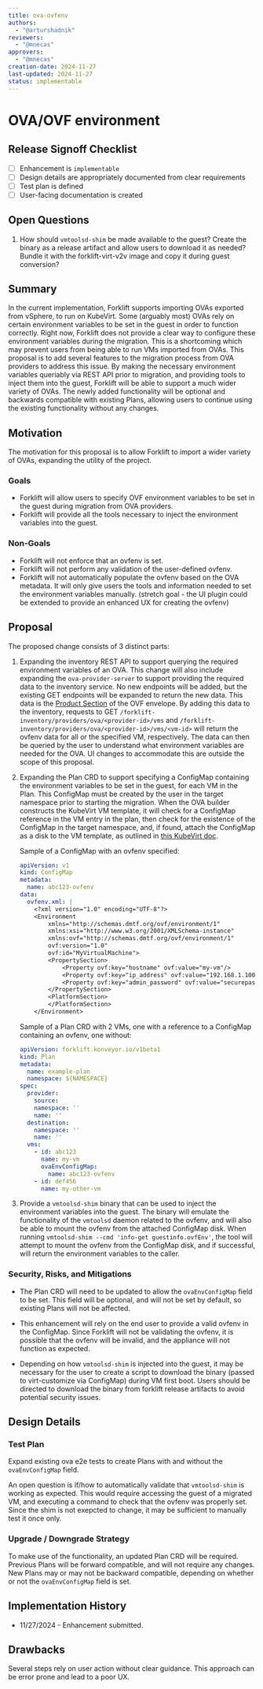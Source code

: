 ```yaml
---
title: ova-ovfenv
authors:
  - "@arturshadnik"
reviewers:
  - "@mnecas"
approvers:
  - "@mnecas"
creation-date: 2024-11-27
last-updated: 2024-11-27
status: implementable
---
```


# OVA/OVF environment

## Release Signoff Checklist

- [ ] Enhancement is `implementable`
- [ ] Design details are appropriately documented from clear requirements
- [ ] Test plan is defined
- [ ] User-facing documentation is created

## Open Questions

1. How should `vmtoolsd-shim` be made available to the guest? Create the binary as a release artifact and allow users to download it as needed? Bundle it with the forklift-virt-v2v image and copy it during guest conversion?

## Summary

In the current implementation, Forklift supports importing OVAs exported from vSphere, to run on KubeVirt. Some (arguably most) OVAs rely on certain environment variables to be set in the guest in order to function correctly. Right now, Forklift does not provide a clear way to configure these environment variables during the migration. This is a shortcoming which may prevent users from being able to run VMs imported from OVAs. This proposal is to add several features to the migration process from OVA providers to address this issue. By making the necessary environment variables queriably via REST API prior to migration, and providing tools to inject them into the guest, Forklift will be able to support a much wider variety of OVAs. The newly added functionality will be optional and backwards compatible with existing Plans, allowing users to continue using the existing functionality without any changes.

## Motivation

The motivation for this proposal is to allow Forklift to import a wider variety of OVAs, expanding the utility of the project.

### Goals

* Forklift will allow users to specify OVF environment variables to be set in the guest during migration from OVA providers.
* Forklift will provide all the tools necessary to inject the environment variables into the guest.

### Non-Goals

* Forklift will not enforce that an ovfenv is set.
* Forklift will not perform any validation of the user-defined ovfenv.
* Forklift will not automatically populate the ovfenv based on the OVA metadata. It will only give users the tools and information needed to set the environment variables manually. (stretch goal - the UI plugin could be extended to provide an enhanced UX for creating the ovfenv)

## Proposal

The proposed change consists of 3 distinct parts:

1. Expanding the inventory REST API to support querying the required environment variables of an OVA. This change will also include expanding the `ova-provider-server` to support providing the required data to the inventory service. No new endpoints will be added, but the existing GET endpoints will be expanded to return the new data. This data is the [Product Section](https://pkg.go.dev/github.com/vmware/govmomi@v0.43.0/ovf#ProductSection) of the OVF envelope. By adding this data to the inventory, requests to GET `/forklift-inventory/providers/ova/<provider-id>/vms` and `/forklift-inventory/providers/ova/<provider-id>/vms/<vm-id>` will return the ovfenv data for all or the specified VM, respectively. The data can then be queried by the user to understand what environment variables are needed for the OVA. UI changes to accommodate this are outside the scope of this proposal.

2. Expanding the Plan CRD to support specifying a ConfigMap containing the environment variables to be set in the guest, for each VM in the Plan. This ConfigMap must be created by the user in the target namespace prior to starting the migration. When the OVA builder constructs the KubeVirt VM template, it will check for a ConfigMap reference in the VM entry in the plan, then check for the existence of the ConfigMap in the target namespace, and, if found, attach the ConfigMap as a disk to the VM template, as outlined in [this KubeVirt doc](https://kubevirt.io/user-guide/storage/disks_and_volumes/#configmap). 

    Sample of a ConfigMap with an ovfenv specified:

    ```yaml
    apiVersion: v1
    kind: ConfigMap
    metadata:
      name: abc123-ovfenv
    data:
      ovfenv.xml: |
        <?xml version="1.0" encoding="UTF-8"?>
        <Environment
            xmlns="http://schemas.dmtf.org/ovf/environment/1"
            xmlns:xsi="http://www.w3.org/2001/XMLSchema-instance"
            xmlns:ovf="http://schemas.dmtf.org/ovf/environment/1"
            ovf:version="1.0"
            ovf:id="MyVirtualMachine">
            <PropertySection>
                <Property ovf:key="hostname" ovf:value="my-vm"/>
                <Property ovf:key="ip_address" ovf:value="192.168.1.100"/>
                <Property ovf:key="admin_password" ovf:value="securepassword"/>
            </PropertySection>
            <PlatformSection>
            </PlatformSection>
        </Environment>
    ```

    Sample of a Plan CRD with 2 VMs, one with a reference to a ConfigMap containing an ovfenv, one without:

    ```yaml
    apiVersion: forklift.konveyor.io/v1beta1
    kind: Plan
    metadata:
      name: example-plan
      namespace: ${NAMESPACE}
    spec:
      provider:
        source:
        namespace: ''
        name: ''
      destination:
        namespace: ''
        name: ''
      vms:
        - id: abc123
          name: my-vm
          ovaEnvConfigMap:
            name: abc123-ovfenv
        - id: def456
          name: my-other-vm
    ``` 

3. Provide a `vmtoolsd-shim` binary that can be used to inject the environment variables into the guest. The binary will emulate the functionality of the `vmtoolsd` daemon related to the ovfenv, and will also be able to mount the ovfenv from the attached ConfigMap disk. When running `vmtoolsd-shim --cmd 'info-get guestinfo.ovfEnv'`, the tool will attempt to mount the ovfenv from the ConfigMap disk, and if successful, will return the environment variables to the caller.

### Security, Risks, and Mitigations

* The Plan CRD will need to be updated to allow the `ovaEnvConfigMap` field to be set. This field will be optional, and will not be set by default, so existing Plans will not be affected.

* This enhancement will rely on the end user to provide a valid ovfenv in the ConfigMap. Since Forklift will not be validating the ovfenv, it is possible that the ovfenv will be invalid, and the appliance will not function as expected. 

* Depending on how `vmtoolsd-shim` is injected into the guest, it may be necessary for the user to create a script to download the binary (passed to virt-customize via ConfigMap) during VM first boot. Users should be directed to download the binary from forklift release artifacts to avoid potential security issues.

## Design Details

### Test Plan

Expand existing ova e2e tests to create Plans with and without the `ovaEnvConfigMap` field.

An open question is if/how to automatically validate that `vmtoolsd-shim` is working as expected. This would require accessing the guest of a migrated VM, and executing a command to check that the ovfenv was properly set. Since the shim is not exepcted to change, it may be sufficient to manually test it once only. 

### Upgrade / Downgrade Strategy

To make use of the functionality, an updated Plan CRD will be required. Previous Plans will be forward compatible, and will not require any changes. New Plans may or may not be backward compatible, depending on whether or not the `ovaEnvConfigMap` field is set.

## Implementation History

* 11/27/2024 - Enhancement submitted.

## Drawbacks

Several steps rely on user action without clear guidance. This approach can be error prone and lead to a poor UX.
